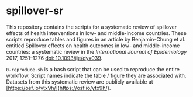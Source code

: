 # spillover-sr

This repository contains the scripts for a systematic review of spillover effects of health interventions in low- and middle-income countries. These scripts reproduce tables and figures in an article by Benjamin-Chung et al. entitled Spillover effects on health outcomes in low- and middle-income countries: a systematic review in the *International Journal of Epidemiology* 2017, 1251–1276 [doi: 10.1093/ije/dyx039](https://academic.oup.com/ije/article/46/4/1251/3752464). 

`0-reproduce.sh` is a bash script that can be used to reproduce the entire workflow. Script names indicate the table / figure they are associated with. Datasets from this systematic review are publicly available at [https://osf.io/ytx9h/](https://osf.io/ytx9h/).
